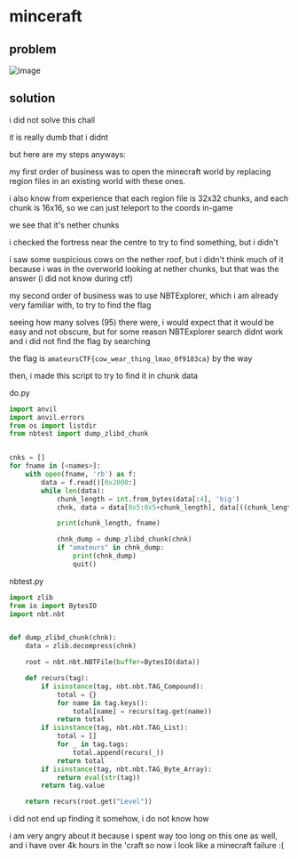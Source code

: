 # minceraft

## problem

![image](https://github.com/quasar098/ctf-writeups/assets/70716985/5b0cc08e-90d9-42e7-94e1-d1309ace0996)

## solution

i did not solve this chall

it is really dumb that i didnt

but here are my steps anyways:

my first order of business was to open the minecraft world by replacing region files in an existing world with these ones.

i also know from experience that each region file is 32x32 chunks, and each chunk is 16x16, so we can just teleport to the coords in-game

we see that it's nether chunks

i checked the fortress near the centre to try to find something, but i didn't

i saw some suspicious cows on the nether roof, but i didn't think much of it because i was in the overworld looking at nether chunks, but that was the answer (i did not know during ctf)

my second order of business was to use NBTExplorer, which i am already very familiar with, to try to find the flag

seeing how many solves (95) there were, i would expect that it would be easy and not obscure, but for some reason NBTExplorer search didnt work and i did not find the flag by searching

the flag is `amateursCTF{cow_wear_thing_lmao_0f9183ca}` by the way

then, i made this script to try to find it in chunk data

do.py
```py
import anvil
import anvil.errors
from os import listdir
from nbtest import dump_zlibd_chunk


cnks = []
for fname in [<names>]:
    with open(fname, 'rb') as f:
        data = f.read()[0x2000:]
        while len(data):
            chunk_length = int.from_bytes(data[:4], 'big')
            chnk, data = data[0x5:0x5+chunk_length], data[((chunk_length//0x1000)+1)*0x1000:]

            print(chunk_length, fname)

            chnk_dump = dump_zlibd_chunk(chnk)
            if "amateurs" in chnk_dump:
                print(chnk_dump)
                quit()
```

nbtest.py
```py
import zlib
from io import BytesIO
import nbt.nbt


def dump_zlibd_chunk(chnk):
    data = zlib.decompress(chnk)

    root = nbt.nbt.NBTFile(buffer=BytesIO(data))

    def recurs(tag):
        if isinstance(tag, nbt.nbt.TAG_Compound):
            total = {}
            for name in tag.keys():
                total[name] = recurs(tag.get(name))
            return total
        if isinstance(tag, nbt.nbt.TAG_List):
            total = []
            for _ in tag.tags:
                total.append(recurs(_))
            return total
        if isinstance(tag, nbt.nbt.TAG_Byte_Array):
            return eval(str(tag))
        return tag.value

    return recurs(root.get("Level"))
```

i did not end up finding it somehow, i do not know how

i am very angry about it because i spent way too long on this one as well, and i have over 4k hours in the 'craft so now i look like a minecraft failure :(
